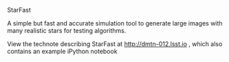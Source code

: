 StarFast

A simple but fast and accurate simulation tool to generate large images with many realistic stars for testing algorithms.

View the technote describing StarFast at http://dmtn-012.lsst.io , which also contains an example iPython notebook